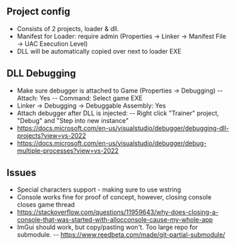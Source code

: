 ## Project config
- Consists of 2 projects, loader & dll.
- Manifest for Loader: require admin (Properties -> Linker -> Manifest File -> UAC Execution Level)
- DLL will be automatically copied over next to loader EXE

## DLL Debugging
- Make sure debugger is attached to Game (Properties -> Debugging)
-- Attach: Yes
-- Command: Select game EXE
- Linker -> Debugging -> Debuggable Assembly: Yes
- Attach debugger after DLL is injected:
-- Right click "Trainer" project, "Debug" and "Step into new instance"
- https://docs.microsoft.com/en-us/visualstudio/debugger/debugging-dll-projects?view=vs-2022
- https://docs.microsoft.com/en-us/visualstudio/debugger/debug-multiple-processes?view=vs-2022

## Issues
- Special characters support - making sure to use wstring
- Console works fine for proof of concept, however, closing console closes game thread
- https://stackoverflow.com/questions/11959643/why-does-closing-a-console-that-was-started-with-allocconsole-cause-my-whole-app
- ImGui should work, but copy/pasting won't. Too large repo for submodule.
-- https://www.reedbeta.com/made/git-partial-submodule/